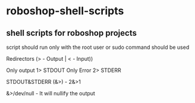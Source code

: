 # roboshop-shell-scripts
## shell scripts for roboshop projects

script should run only with the root user or sudo command should be used

Redirectors (> - Output | < - Input))

Only output 1> STDOUT
Only Error 2> STDERR

STDOUT&STDERR (&>) - 2&>1 

&>/dev/null - It will nullify the output